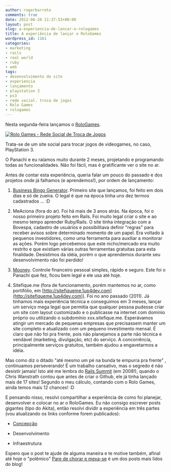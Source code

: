 ```yaml
---
author: rogerbarreto
comments: true
date: 2012-06-20 11:37:53+00:00
layout: post
slug: a-experiencia-de-lancar-o-rologames
title: A experiência de lançar o RoloGames
wordpress_id: 1161
categories:
- marketing
- rails
- real world
- ruby
- web
tags:
- desenvolvimento de site
- experiencia
- lançamento
- playstation 3
- ps3
- rede social. troca de jogos
- Rolo Games
- rologames
---
```


Nesta segunda-feira lançamos o [RoloGames](http://rologames.com.br/).


[![Rolo Games - Rede Social de Troca de Jogos](http://1up4dev.org/wp-content/uploads/2012/06/logo1.jpg)](http://rologames.com.br)


Trata-se de um site social para trocar jogos de videogames, no caso, PlayStation 3.

O Panachi e eu ralamos muito durante 2 meses, projetando e programando todas as funcionalidades. Não foi fácil, mas é gratificante ver o site no ar.

Antes de contar esta experiência, queria falar um pouco do passado e dos projetos onde já falhamos (e aprendemos!), por ordem de lançamento:



	
  1. [Business Bingo Generator](http://business-bingo.heroku.com/). Primeiro site que lançamos, foi feito em dois dias e só de zueira. O legal é que na época tinha uns dez termos cadastrados ... :D

	
  2. MeAciona (fora do ar). Foi há mais de 3 anos atrás. Na época, foi o nosso primeiro projeto feito em Rails. Foi muito legal criar o site e ao mesmo tempo aprender Ruby/Rails. O site tinha integração com a Bovespa, cadastro de usuários e possibilitava definir "regras" para receber avisos sobre determinado momento de um papel. Era voltado à pequenos investidores, como uma ferramenta para auxiliar a monitorar as ações. Porém logo percebemos que este nicho/mercado era muito restrito e que existiam várias outras ferramentas gratuitas para esta finalidade. Desistimos da idéia, porém o que aprendemos durante seu desenvolvimento não foi perdido!

	
  3. [Mooney](https://mooney.1up4dev.com/). Controle financeiro pessoal simples, rápido e seguro. Este foi o Panachi que fez, ficou bem legal e ele usa até hoje.

	
  4. Sitefique.me (fora de funcionamento, porém mantemos no ar, como portifólio, em [http://sitefiqueme.1up4dev.com](http://sitefiqueme.1up4dev.com)). Foi no ano passado (2011). Já tinhamos mais experiência técnica e conseguimos em 3 meses, lançar um serviço mega legal que permitia que qualquer pessoa pudesse criar um site com layout customizado e o publicasse na internet com domínio próprio ou utilizando o subdomínio xxx.sitefique.me. Esperávamos atingir um mercado de pequenas empresas que precisassem manter um site completo e atualizado com um pequeno investimento mensal. É claro que não foi pra frente, pois não planejamos a parte não técnica e vendável (marketing, divulgação, etc) do serviço. A concorrência, principalmente serviços gratuitos, também ajudou a engavetarmos a idéia.


Mas como diz o ditado "até mesmo um pé na bunda te empurra pra frente" , continuamos perseverando! É um trabalho cansativo, mas o segredo é não desistir jamais! Isto até me lembra do [Rails Summit](http://1up4dev.org/2008/10/rails-summit-eu-fui) (em 2008!), quando o Chris Wanstrath contou que antes de criar o Github, ele já tinha lançado mais de 17 sites! Segundo o meu cálculo, contando com o Rolo Games, ainda temos mais 12 chances! :D

E pensando nisso, resolvi compartilhar a experiência de como foi planejar, desenvolver e colocar no ar o RoloGames. Eu não consigo escrever posts gigantes (tipo do Akita), então resolvi dividir a experiência em três partes (vou atualizando os links conforme forem publicados):



	
  * [Concepção](http://1up4dev.org/2012/06/concepcao-do-rologames/)

	
  * Desenvolvimento

	
  * Infraestrutura


Espero que o post te ajude de alguma maneira e te motive também, afinal até hoje o "polêmico" [Pare de chorar e mexa-se](http://1up4dev.org/2011/02/pare-de-chorar-e-mexa-se/) é um dos posts mais lidos do blog!
